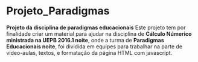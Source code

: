 # Projeto_Paradigmas
<b>Projeto da disciplina de paradigmas educacionais</b>
Este projeto tem por finalidade criar um material para ajudar na disciplina de <b>Cálculo Númerico ministrada na UEPB 2016.1 noite</b>,
onde a turma de <b>Paradigmas Educacionais noite</b>, foi dividida em equipes para trabalhar na parte de vídeo-aulas, textos, e formatação
da página HTML com javascript.

